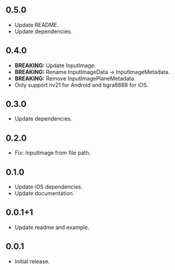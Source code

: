 ## 0.5.0

* Update README.
* Update dependencies.

## 0.4.0

* __BREAKING:__ Update InputImage.
* __BREAKING:__ Rename InputImageData -> InputImageMetadata.
* __BREAKING:__ Remove InputImagePlaneMetadata.
* Only support nv21 for Android and bgra8888 for iOS.

## 0.3.0

* Update dependencies.

## 0.2.0

* Fix: InputImage from file path.

## 0.1.0

* Update iOS dependencies.
* Update documentation.

## 0.0.1+1

* Update readme and example.

## 0.0.1

* Initial release.
